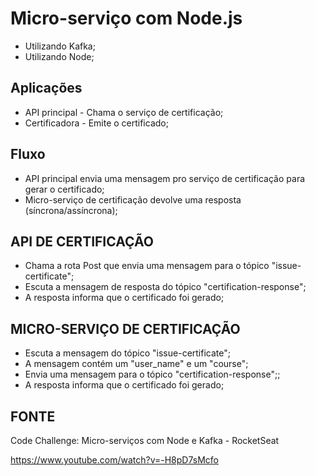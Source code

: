 # Micro-serviço com Node.js

- Utilizando Kafka;
- Utilizando Node;

## Aplicações

- API principal - Chama o serviço de certificação;
- Certificadora - Emite o certificado;

## Fluxo

- API principal envia uma mensagem pro serviço de certificação para gerar o certificado;
- Micro-serviço de certificação devolve uma resposta (síncrona/assíncrona);

## API DE CERTIFICAÇÃO

- Chama a rota Post que envia uma mensagem para o tópico "issue-certificate";
- Escuta a mensagem de resposta do tópico "certification-response";
- A resposta informa que o certificado foi gerado;

## MICRO-SERVIÇO DE CERTIFICAÇÃO

- Escuta a mensagem do tópico "issue-certificate";
- A mensagem contém um "user_name" e um "course";
- Envia uma mensagem para o tópico "certification-response";;
- A resposta informa que o certificado foi gerado;

## FONTE

Code Challenge: Micro-serviços com Node e Kafka - RocketSeat

https://www.youtube.com/watch?v=-H8pD7sMcfo
